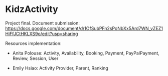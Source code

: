 # KidzActivity
Project final.
Document submission: https://docs.google.com/document/d/1OfSubPFn2sPoNbXx5Ard7WN_vZEZ1HiFfJCtHKLXS9o/edit?usp=sharing

Resources implementation:
- Anita Polouse:
Activity, Availability, Booking, Payment, PayPalPayment, Review, Session, User

- Emily Hsiao: 
Activity Provider, Parent, Ranking
